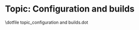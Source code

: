 Topic: Configuration and builds
===============================

\dotfile topic_configuration and builds.dot